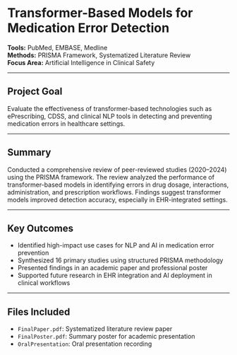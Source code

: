# Transformer-Based Models for Medication Error Detection

**Tools:** PubMed, EMBASE, Medline  
**Methods:** PRISMA Framework, Systematized Literature Review  
**Focus Area:** Artificial Intelligence in Clinical Safety

---

## Project Goal

Evaluate the effectiveness of transformer-based technologies such as ePrescribing, CDSS, and clinical NLP tools in detecting and preventing medication errors in healthcare settings.

---

## Summary

Conducted a comprehensive review of peer-reviewed studies (2020–2024) using the PRISMA framework. The review analyzed the performance of transformer-based models in identifying errors in drug dosage, interactions, administration, and prescription workflows. Findings suggest transformer models improved detection accuracy, especially in EHR-integrated settings.

---

## Key Outcomes

- Identified high-impact use cases for NLP and AI in medication error prevention  
- Synthesized 16 primary studies using structured PRISMA methodology  
- Presented findings in an academic paper and professional poster  
- Supported future research in EHR integration and AI deployment in clinical workflows

---

## Files Included

- `FinalPaper.pdf`: Systematized literature review paper  
- `FinalPoster.pdf`: Summary poster for academic presentation
- `OralPresentation`: Oral presentation recording
